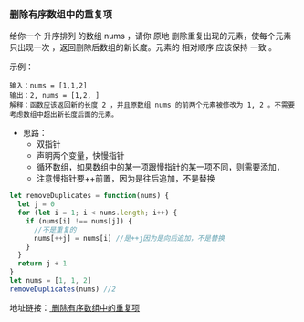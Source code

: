 ### 删除有序数组中的重复项

给你一个 升序排列 的数组 nums ，请你 原地 删除重复出现的元素，使每个元素 只出现一次 ，返回删除后数组的新长度。元素的 相对顺序 应该保持 一致 。

示例：

```
输入：nums = [1,1,2]
输出：2, nums = [1,2,_]
解释：函数应该返回新的长度 2 ，并且原数组 nums 的前两个元素被修改为 1, 2 。不需要考虑数组中超出新长度后面的元素。
```

- 思路：
  - 双指针
  - 声明两个变量，快慢指针
  - 循环数组，如果数组中的某一项跟慢指针的某一项不同，则需要添加，
  - 注意慢指针要++前置，因为是往后追加，不是替换

```js
let removeDuplicates = function(nums) {
  let j = 0
  for (let i = 1; i < nums.length; i++) {
    if (nums[i] !== nums[j]) {
      //不是重复的
      nums[++j] = nums[i] //是++j因为是向后追加，不是替换
    }
  }
  return j + 1
}
let nums = [1, 1, 2]
removeDuplicates(nums) //2
```

地址链接：<a href='https://leetcode-cn.com/problems/remove-duplicates-from-sorted-array' target='_blak'> 删除有序数组中的重复项</a>
